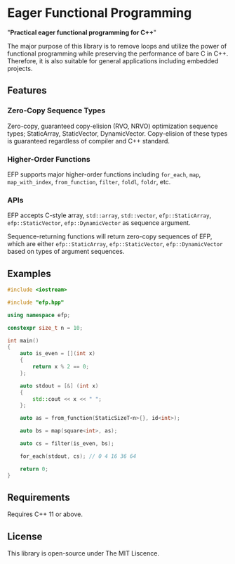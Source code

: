# Eager Functional Programming

"**Practical eager functional programming for C++**" 

The major purpose of this library is to remove loops and utilize the power of functional programming while preserving the performance of bare C in C++. Therefore, it is also suitable for general applications including embedded projects.

## Features
### Zero-Copy Sequence Types
Zero-copy, guaranteed copy-elision (RVO, NRVO) optimization sequence types; StaticArray, StaticVector, DynamicVector. Copy-elision of these types is guaranteed regardless of compiler and C++ standard.

### Higher-Order Functions
EFP supports major higher-order functions including `for_each`, `map`, `map_with_index`, `from_function`, `filter`, `foldl`, `foldr`, etc.

### APIs
EFP accepts C-style array, `std::array`, `std::vector`, `efp::StaticArray`, `efp::StaticVector`, `efp::DynamicVector` as sequence argument. 

Sequence-returning functions will return zero-copy sequences of EFP, which are either `efp::StaticArray`, `efp::StaticVector`, `efp::DynamicVector` based on types of argument sequences.

## Examples
```cpp
#include <iostream>

#include "efp.hpp"

using namespace efp;

constexpr size_t n = 10;

int main()
{
    auto is_even = [](int x)
    {
        return x % 2 == 0;
    };

    auto stdout = [&] (int x)
    {
        std::cout << x << " ";
    };

    auto as = from_function(StaticSizeT<n>{}, id<int>);

    auto bs = map(square<int>, as);

    auto cs = filter(is_even, bs);

    for_each(stdout, cs); // 0 4 16 36 64 

    return 0;
}
```

## Requirements

Requires C++ 11 or above.

## License

This library is open-source under The MIT Liscence.
